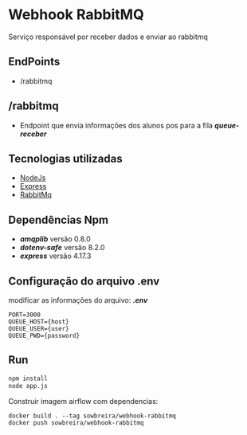 # Webhook RabbitMQ
Serviço responsável por receber dados e enviar ao rabbitmq

## EndPoints
- /rabbitmq

## /rabbitmq
- Endpoint que envia informações dos alunos pos para a fila ***queue-receber***


## Tecnologias utilizadas
- [NodeJs](https://nodejs.org/)
- [Express](https://expressjs.com/)
- [RabbitMq](https://www.rabbitmq.com/)

## Dependências Npm
- ***amqplib*** versão 0.8.0
- ***dotenv-safe*** versão 8.2.0
- ***express*** versão 4.17.3

## Configuração do arquivo .env
modificar as informações do arquivo: ***.env***
```properties
PORT=3000
QUEUE_HOST={host}
QUEUE_USER={user}
QUEUE_PWD={password}
```
## Run
```sh
npm install
node app.js
```
Construir imagem airflow com dependencias:
```
docker build . --tag sowbreira/webhook-rabbitmq
docker push sowbreira/webhook-rabbitmq
```